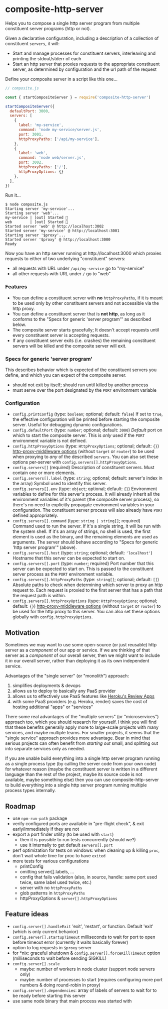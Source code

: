 # composite-http-server

Helps you to compose a single http server program from multiple constituent server programs (http or not).

Given a declarative configuration, including a description of a collection of constituent `servers`, it will:
- Start and manage processes for constituent servers, interleaving and printing the stdout/stderr of each
- Start an http server that proxies requests to the appropriate constituent server, as determined by configuration and the url path of the request

Define your composite server in a script like this one...

```js
// composite.js

const { startCompositeServer } = require('composite-http-server')

startCompositeServer({
  defaultPort: 3000,
  servers: [
    {
      label: 'my-service',
      command: 'node my-service/server.js',
      port: 3001,
      httpProxyPaths: ['/api/my-service'],
    },
    {
      label: 'web',
      command: 'node web/server.js',
      port: 3002,
      httpProxyPaths: ['/'],
      httpProxyOptions: {}
    },
  ],
})
```

Run it...

```
$ node composite.js
Starting server 'my-service'...
Starting server 'web'...
my-service | [out] Started 🚀
web        | [out] Started 🚀
Started server 'web' @ http://localhost:3002
Started server 'my-service' @ http://localhost:3001
Starting server '$proxy'...
Started server '$proxy' @ http://localhost:3000
Ready
```

Now you have an http server running at http://localhost:3000 which proxies requests to either of two underlying "constituent" servers:
- all requests with URL under `/api/my-service` go to "my-service"
- all other requests with URL under `/` go to "web"

### Features

- You can define a constituent server with **no** `httpProxyPaths`, if it is meant to be used only by other constituent servers and not accessible via the http proxy.
- You can define a constituent server that is **not http**, as long as it conforms to the "Specs for generic 'server program'" as described below.
- The composite server starts gracefully; It doesn't accept requests until every constituent server is accepting requests.
- If any constituent server exits (i.e. crashes) the remaining constituent servers will be killed and the composite server will exit.

### Specs for generic 'server program'

This describes behavior which is expected of the constituent servers you define, and which you can expect of the composite server.

- should not exit by itself; should run until killed by another process
- must serve over the port designated by the `PORT` environment variable

### Configuration

- `config.printConfig` (type: `boolean`; optional; default: `false`) If set to `true`, the effective configuration will be printed before starting the composite server. Useful for debugging dynamic configurations.
- `config.defaultPort` (type: `number`; optional; default: `3000`) *Default* port on which to start the composite server. This is *only* used if the `PORT` environment variable is not defined.
- `config.httpProxyOptions` (type: `HttpProxyOptions`; optional; default: `{}`) [http-proxy-middleware options](https://github.com/chimurai/http-proxy-middleware#options) (without `target` or `router`) to be used when proxying to *any* of the described `servers`. You can also set these options per-server with `config.servers[].httpProxyOptions`.
- `config.servers[]` (required) Description of constituent servers. Must contain one or more elements.
- `config.servers[].label` (type: `string`; optional; default: server's index in the array) Symbol used to identify this server.
- `config.servers[].env` (type: `object`; optional; default: `{}`) Environment variables to define for this server's process. It will already inherit all the environment variables of it's parent (the composite server process), so there's no need to explicitly propagate environment variables in your configuration. The constituent server process will also already have `PORT` defined appropriately.
- `config.servers[].command` (type: `string | string[]`; required) Command used to run the server. If it's a single string, it will be run with the system shell. If it's an array of strings, no shell is used, the first element is used as the binary, and the remaining elements are used as arguments. The server should behave according to "Specs for generic 'http server program'" (above).
- `config.servers[].host` (type: `string`; optional; default: `'localhost'`) Hostname that this server can be expected to start on.
- `config.servers[].port` (type: `number`; required) Port number that this server can be expected to start on. This is passed to the constituent server process as the `PORT` environment variable.
- `config.servers[].httpProxyPaths` (type: `string[]`; optional; default: `[]`) Absolute paths to check when determining which server to proxy an http request to. Each request is proxied to the first server that has a path that the request path is within.
- `config.servers[].httpProxyOptions` (type: `HttpProxyOptions`; optional; default: `{}`) [http-proxy-middleware options](https://github.com/chimurai/http-proxy-middleware#options) (without `target` or `router`) to be used for the http proxy to this server. You can also set these options globally with `config.httpProxyOptions`.

## Motivation

Sometimes we may want to use some open-source (or just reusable) http server as a *component* of our app or service.
If we are thinking of that server as a *component* of our overall server, then we might want to include it *in* our
overall server, rather than deploying it as its own independent service.

Advantages of the "single server" (or "monolith") approach:
1. simplifies deployments & devops
2. allows us to deploy to basically any PaaS provider
3. allows us to effectively use PaaS features like [Heroku's Review Apps](https://devcenter.heroku.com/articles/github-integration-review-apps)
4. with some PaaS providers (e.g. Heroku, render) saves the cost of hosting additional "apps" or "services"

There some real advantages of the "multiple servers" (or "microservices") approach too, which you should research for
yourself. I think you will find that these benefits generally apply more to large-scale projects with many services,
and maybe multiple teams. For smaller projects, it seems that the "single service" approach provides more advantage.
Bear in mind that serious projects can often benefit from *starting out* small, and splitting out into separate
services only as needed.

If you are unable build everything into a single http server program running as a single process type (by calling the
server code from your own code) for whatever reason (maybe the constituent server is written in a different language
than the rest of the project, maybe its source code is not available, maybe something else) then you can use
composite-http-server to build everything into a single http server program running multiple process types internally.

## Roadmap

- use `npm-run-path` package
- verify configured ports are available in "pre-flight check", & exit early/immediately if they are not
- export a port finder utility (to be used with `start`)
    - then it is possible to run tests concurrently (should we?)
    - use it internally to get default `servers[].port`
- perf optimization for tests on windows: when cleaning up & killing `proc`, don't wait whole time for proc to have `exited`
- more tests for various configurations
    - printConfig
    - omitting server[].labels, ...
    - config that fails validation (also, in source, handle: same port used twice, same label used twice, etc.)
    - server with no `httpProxyPaths`
    - glob patterns in `httpProxyPaths`
    - httpProxyOptions & `server[].httpProxyOptions`

## Feature ideas

- `config.server[].handleExit` 'exit', 'restart', or function. Default 'exit' (which is only current behavior)
- `config.server[].startupTimeout` milliseconds to wait for port to open before timeout error (currently it waits basically forever)
- option to log requests in `$proxy` server
- for *nix: graceful shutdown & `config.server[].forceKillTimeout` option (milliseconds to wait before sending SIGKILL)
- `config.server[].scale`
    - maybe: number of workers in node cluster (support node servers only)
    - maybe: number of processes to start (requires configuring more port numbers & doing round-robin in proxy)
- `config.server[].dependencies`: array of labels of servers to wait for to be ready before starting this server
- use same node binary that main process was started with
